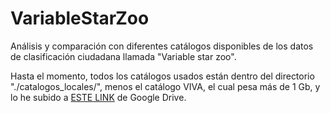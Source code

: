 # VariableStarZoo
 Análisis y comparación con diferentes catálogos disponibles de los datos de clasificación ciudadana llamada "Variable star zoo".
 
 Hasta el momento, todos los catálogos usados están dentro del directorio "./catalogos_locales/", menos el catálogo VIVA, el cual pesa más de 1 Gb, y lo he subido a [ESTE LINK](https://drive.google.com/file/d/1WdYtWksLPgKxGV4_myWZN7DTs1Uyg1_G/view?usp=sharing) de Google Drive.




